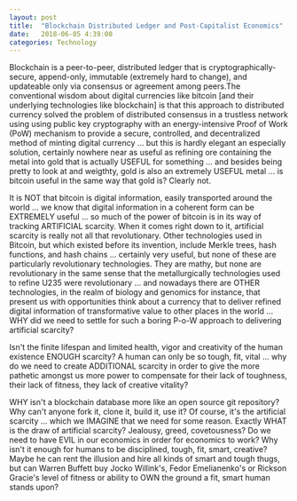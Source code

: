```yaml
---
layout: post
title:  "Blockchain Distributed Ledger and Post-Capitalist Economics"
date:   2018-06-05 4:39:00
categories: Technology
---
```


Blockchain is a peer-to-peer, distributed ledger that is cryptographically-secure, append-only, immutable (extremely hard to change), and updateable only via consensus or agreement among peers.The conventional wisdom about digital currencies like bitcoin [and their underlying technologies like blockchain] is that this approach to distributed currency solved the problem of distributed consensus in a trustless network using using public key cryptography with an energy-intensive Proof of Work (PoW) mechanism to provide a secure, controlled, and decentralized method of minting digital currency ... but this is hardly elegant an especially solution, certainly nowhere near as useful as refining ore containing the metal into gold that is actually USEFUL for something ... and besides being pretty to look at and weigthty, gold is also an extremely USEFUL metal ... is bitcoin useful in the same way that gold is?  Clearly not.  

It is NOT that bitcoin is digital information, easily transported around the world ... we know that digital information in a coherent form can be EXTREMELY useful ... so much of the power of bitcoin is in its way of tracking ARTIFICIAL scarcity.  When it comes right down to it, artificial scarcity is really not all that revolutionary.  Other technologies used in Bitcoin, but which existed before its invention, include Merkle trees, hash functions, and hash chains ... certainly very useful, but none of these are particularly revolutionary technologies.  They are mathy, but none are revolutionary in the same sense that the metallurgically technologies used to refine U235 were revolutionary ... and nowadays there are OTHER technologies, in the realm of biology and genomics for instance, that present us with opportunities think about a currency that to deliver refined digital information of transformative value to other places in the world ... WHY did we need to settle for such a boring P-o-W approach to delivering artificial scarcity?  

Isn't the finite lifespan and limited health, vigor and creativity of the human existence ENOUGH scarcity?  A human can only be so tough, fit, vital ... why do we need to create ADDITIONAL scarcity in order to give the more pathetic amongst us more power to compensate for their lack of toughness, their lack of fitness, they lack of creative vitality?

WHY isn't a blockchain database more like an open source git repository?  Why can't anyone fork it, clone it, build it, use it?  Of course, it's the artificial scarcity ... which we IMAGINE that we need for some reason. Exactly WHAT is the draw of artificial scarcity?  Jealousy, greed, covetousness?  Do we need to have EVIL in our economics in order for economics to work?  Why isn't it enough for humans to be disciplined, tough, fit, smart, creative?  Maybe he can rent the illusion and hire all kinds of smart and tough thugs, but can Warren Buffett buy Jocko Willink's, Fedor Emelianenko's or Rickson Gracie's level of fitness or ability to OWN the ground a fit, smart human stands upon?
